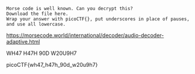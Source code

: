 ```
Morse code is well known. Can you decrypt this?
Download the file here.
Wrap your answer with picoCTF{}, put underscores in place of pauses, and use all lowercase.
```

https://morsecode.world/international/decoder/audio-decoder-adaptive.html

WH47 H47H 90D W20U9H7

picoCTF{wh47_h47h_90d_w20u9h7}
